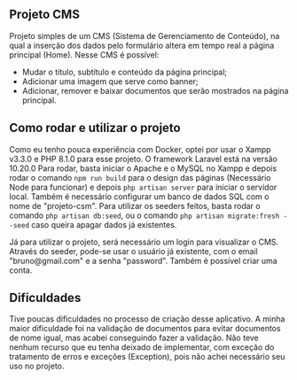 ## Projeto CMS 
Projeto simples de um CMS (Sistema de Gerenciamento de Conteúdo), na qual a inserção dos dados pelo formulário altera em tempo real a página principal (Home). Nesse CMS é possível:
<ul>
<li> Mudar o título, subtítulo e conteúdo da página principal; </li>
<li> Adicionar uma imagem que serve como banner; </li>
<li> Adicionar, remover e baixar documentos que serão mostrados na página principal. </li>
</ul>

## Como rodar e utilizar o projeto
<p> Como eu tenho pouca experiência com Docker, optei por usar o Xampp v3.3.0 e PHP 8.1.0 para esse projeto. O framework Laravel está na versão 10.20.0 Para rodar, basta iniciar o Apache e o MySQL no Xampp e depois rodar o comando <code>npm run build</code> para o design das páginas (Necessário Node para funcionar) e depois <code>php artisan server</code> para iniciar o servidor local. Também é necessário configurar um banco de dados SQL com o nome de "projeto-csm". Para utilizar os seeders feitos, basta rodar o comando <code>php artisan db:seed</code>, ou o comando <code>php artisan migrate:fresh --seed</code> caso queira apagar dados já existentes. </p>

<p> Já para utilizar o projeto, será necessário um login para visualizar o CMS. Através do seeder, pode-se usar o usuário já existente, com o email "bruno@gmail.com" e a senha "password". Também é possível criar uma conta. </p>

## Dificuldades
<p>Tive poucas dificuldades no processo de criação desse aplicativo. A minha maior dificuldade foi na validação de documentos para evitar documentos de nome igual, mas acabei conseguindo fazer a validação. Não teve nenhum recurso que eu tenha deixado de implementar, com exceção do tratamento de erros e exceções (Exception), pois não achei necessário seu uso no projeto.</p>
